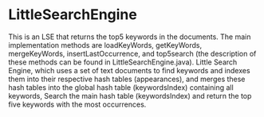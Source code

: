 # LittleSearchEngine

This is an LSE that returns the top5 keywords in the documents. The main implementation methods are loadKeyWords, getKeyWords, mergeKeyWords, insertLastOccurrence, and top5search (the description of these methods can be found in LittleSearchEngine.java). Little Search Engine, which uses a set of text documents to find keywords and indexes them into their respective hash tables (appearances), and merges these hash tables into the global hash table (keywordsIndex) containing all keywords, Search the main hash table (keywordsIndex) and return the top five keywords with the most occurrences.
